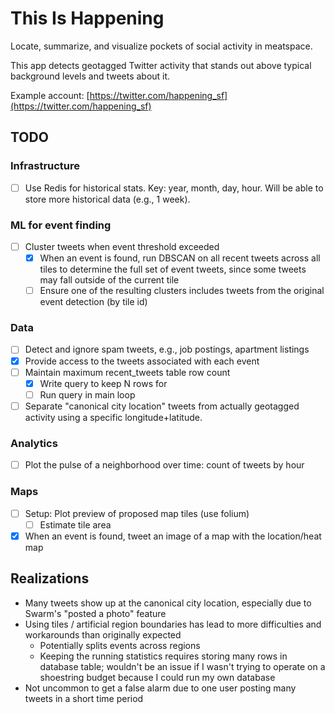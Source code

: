# This Is Happening

Locate, summarize, and visualize pockets of social activity in meatspace.

This app detects geotagged Twitter activity that stands out above typical background levels and tweets about it.

Example account: [https://twitter.com/happening_sf](https://twitter.com/happening_sf)

## TODO

### Infrastructure

- [ ] Use Redis for historical stats. Key: year, month, day, hour. Will be able to store more historical data (e.g., 1 week).

### ML for event finding

- [ ] Cluster tweets when event threshold exceeded
  - [x] When an event is found, run DBSCAN on all recent tweets across all tiles to determine the full set of event tweets, since some tweets may fall outside of the current tile
  - [ ] Ensure one of the resulting clusters includes tweets from the original event detection (by tile id)

### Data

- [ ] Detect and ignore spam tweets, e.g., job postings, apartment listings
- [x] Provide access to the tweets associated with each event
- [ ] Maintain maximum recent_tweets table row count
  - [x] Write query to keep N rows for
  - [ ] Run query in main loop
- [ ] Separate "canonical city location" tweets from actually geotagged activity using a specific longitude+latitude.

### Analytics

- [ ] Plot the pulse of a neighborhood over time: count of tweets by hour

### Maps

- [ ] Setup: Plot preview of proposed map tiles (use folium)
  - [ ] Estimate tile area
- [x] When an event is found, tweet an image of a map with the location/heat map

## Realizations

- Many tweets show up at the canonical city location, especially due to Swarm's "posted a photo" feature
- Using tiles / artificial region boundaries has lead to more difficulties and workarounds than originally expected
  - Potentially splits events across regions
  - Keeping the running statistics requires storing many rows in database table; wouldn't be an issue if I wasn't trying to operate on a shoestring budget because I could run my own database
- Not uncommon to get a false alarm due to one user posting many tweets in a short time period
